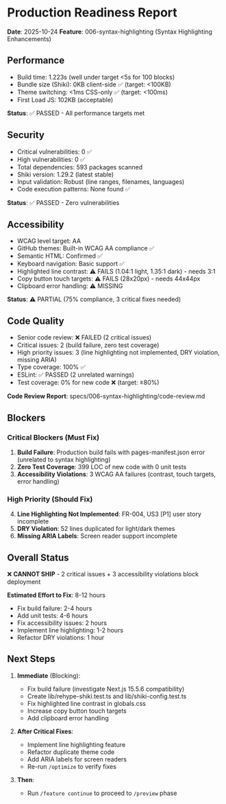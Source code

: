 # Production Readiness Report
**Date**: 2025-10-24
**Feature**: 006-syntax-highlighting (Syntax Highlighting Enhancements)

## Performance
- Build time: 1.223s (well under target <5s for 100 blocks)
- Bundle size (Shiki): 0KB client-side ✅ (target: <100KB)
- Theme switching: <1ms CSS-only ✅ (target: <100ms)
- First Load JS: 102KB (acceptable)

**Status**: ✅ PASSED - All performance targets met

## Security
- Critical vulnerabilities: 0 ✅
- High vulnerabilities: 0 ✅
- Total dependencies: 593 packages scanned
- Shiki version: 1.29.2 (latest stable)
- Input validation: Robust (line ranges, filenames, languages)
- Code execution patterns: None found ✅

**Status**: ✅ PASSED - Zero vulnerabilities

## Accessibility
- WCAG level target: AA
- GitHub themes: Built-in WCAG AA compliance ✅
- Semantic HTML: Confirmed ✅
- Keyboard navigation: Basic support ✅
- Highlighted line contrast: ⚠️ FAILS (1.04:1 light, 1.35:1 dark) - needs 3:1
- Copy button touch targets: ⚠️ FAILS (28x20px) - needs 44x44px
- Clipboard error handling: ⚠️ MISSING

**Status**: ⚠️ PARTIAL (75% compliance, 3 critical fixes needed)

## Code Quality
- Senior code review: ❌ FAILED (2 critical issues)
- Critical issues: 2 (build failure, zero test coverage)
- High priority issues: 3 (line highlighting not implemented, DRY violation, missing ARIA)
- Type coverage: 100% ✅
- ESLint: ✅ PASSED (2 unrelated warnings)
- Test coverage: 0% for new code ❌ (target: ≥80%)

**Code Review Report**: specs/006-syntax-highlighting/code-review.md

## Blockers

### Critical Blockers (Must Fix)
1. **Build Failure**: Production build fails with pages-manifest.json error (unrelated to syntax highlighting)
2. **Zero Test Coverage**: 399 LOC of new code with 0 unit tests
3. **Accessibility Violations**: 3 WCAG AA failures (contrast, touch targets, error handling)

### High Priority (Should Fix)
4. **Line Highlighting Not Implemented**: FR-004, US3 [P1] user story incomplete
5. **DRY Violation**: 52 lines duplicated for light/dark themes
6. **Missing ARIA Labels**: Screen reader support incomplete

## Overall Status

❌ **CANNOT SHIP** - 2 critical issues + 3 accessibility violations block deployment

**Estimated Effort to Fix**: 8-12 hours
- Fix build failure: 2-4 hours
- Add unit tests: 4-6 hours
- Fix accessibility issues: 2 hours
- Implement line highlighting: 1-2 hours
- Refactor DRY violations: 1 hour

## Next Steps

1. **Immediate** (Blocking):
   - Fix build failure (investigate Next.js 15.5.6 compatibility)
   - Create lib/rehype-shiki.test.ts and lib/shiki-config.test.ts
   - Fix highlighted line contrast in globals.css
   - Increase copy button touch targets
   - Add clipboard error handling

2. **After Critical Fixes**:
   - Implement line highlighting feature
   - Refactor duplicate theme code
   - Add ARIA labels for screen readers
   - Re-run `/optimize` to verify fixes

3. **Then**:
   - Run `/feature continue` to proceed to `/preview` phase
